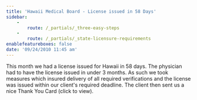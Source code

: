 ```yaml
---
title: 'Hawaii Medical Board - License issued in 58 Days'
sidebar:
    -
        route: /_partials/_three-easy-steps
    -
        route: /_partials/_state-licensure-requirements
enablefeatureboxes: false
date: '09/24/2010 11:45 am'
---
```


<p>This month we had a license issued for Hawaii in 58 days. The physician had to have the license issued in under 3 months. As such we took measures which insured delivery of all required verifications and the license was issued within our client's required deadline. The client then sent us a nice Thank You Card (click to view).</p>